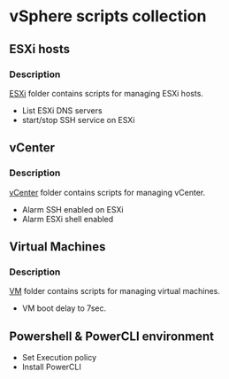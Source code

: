 # vSphere scripts collection

## ESXi hosts

### Description

[ESXi](./ESXi) folder contains scripts for managing ESXi hosts.

* List ESXi DNS servers
* start/stop SSH service on ESXi

## vCenter

### Description

[vCenter](./vCenter) folder contains scripts for managing vCenter.

* Alarm SSH enabled on ESXi
* Alarm ESXi shell enabled

## Virtual Machines

### Description

[VM](./VM) folder contains scripts for managing virtual machines.

* VM boot delay to 7sec.

## Powershell & PowerCLI environment

* Set Execution policy
* Install PowerCLI